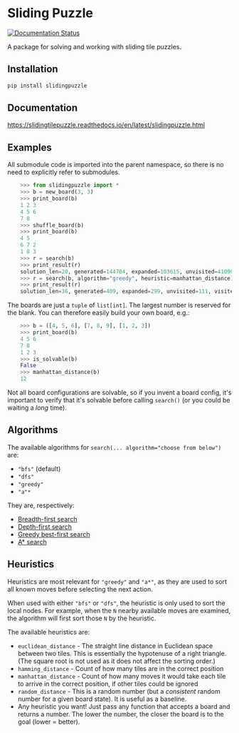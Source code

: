 # Sliding Puzzle

[![Documentation Status](https://readthedocs.org/projects/slidingtilepuzzle/badge/?version=latest)](https://slidingtilepuzzle.readthedocs.io/en/latest/?badge=latest)

A package for solving and working with sliding tile puzzles.

## Installation

```bash
pip install slidingpuzzle
```

## Documentation

https://slidingtilepuzzle.readthedocs.io/en/latest/slidingpuzzle.html

## Examples

All submodule code is imported into the parent namespace, so there is no need
to explicitly refer to submodules.

```python
    >>> from slidingpuzzle import *
    >>> b = new_board(3, 3)
    >>> print_board(b)
    1 2 3
    4 5 6
    7 8
    >>> shuffle_board(b)
    >>> print_board(b)
    4 5
    6 7 2
    1 8 3
    >>> r = search(b)
    >>> print_result(r)
    solution_len=20, generated=144704, expanded=103615, unvisited=41090, visited=54466
    >>> r = search(b, algorithm="greedy", heuristic=manhattan_distance)
    >>> print_result(r)
    solution_len=36, generated=409, expanded=299, unvisited=111, visited=153
```

The boards are just a `tuple` of `list[int]`. The largest number is reserved for the blank. You can therefore easily build your own board, e.g.:

```python
    >>> b = ([4, 5, 6], [7, 8, 9], [1, 2, 3])
    >>> print_board(b)
    4 5 6
    7 8
    1 2 3
    >>> is_solvable(b)
    False
    >>> manhattan_distance(b)
    12
```

Not all board configurations are solvable, so if you invent a board config, it's important to verify that it's solvable before calling `search()` (or you could be waiting a *long* time).

## Algorithms

The available algorithms for `search(... algorithm="choose from below")` are:
- `"bfs"` (default)
- `"dfs"`
- `"greedy"`
- `"a"*`

They are, respectively:
- [Breadth-first search](https://en.wikipedia.org/wiki/Breadth-first_search)
- [Depth-first search](https://en.wikipedia.org/wiki/Depth-first_search)
- [Greedy best-first search](https://en.wikipedia.org/wiki/Best-first_search#Greedy_BFS)
- [A* search](https://en.wikipedia.org/wiki/A*_search_algorithm)

## Heuristics

Heuristics are most relevant for `"greedy"` and `"a*"`, as they are used to sort all known moves before selecting the next action.

When used with either `"bfs"` or `"dfs"`, the heuristic is only used to sort the local nodes. For example, when the `N` nearby available moves are examined, the algorithm will first sort those `N` by the heuristic.

The available heuristics are:
- `euclidean_distance` - The straight line distance in Euclidean space between two tiles. This is essentially the hypotenuse of a right triangle. (The square root is not used as it does not affect the sorting order.)
- `hamming_distance` - Count of how many tiles are in the correct position
- `manhattan_distance` - Count of how many moves it would take each tile to arrive in the correct position, if other tiles could be ignored
- `random_distance` - This is a random number (but a *consistent* random number for a given board state). It is useful as a baseline.
- Any heuristic you want! Just pass any function that accepts a board and returns a number. The lower the number, the closer the board is to the goal (lower = better).